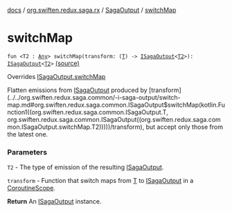 [docs](../../index.md) / [org.swiften.redux.saga.rx](../index.md) / [SagaOutput](index.md) / [switchMap](./switch-map.md)

# switchMap

`fun <T2 : `[`Any`](https://kotlinlang.org/api/latest/jvm/stdlib/kotlin/-any/index.html)`> switchMap(transform: (`[`T`](index.md#T)`) -> `[`ISagaOutput`](../../org.swiften.redux.saga.common/-i-saga-output/index.md)`<`[`T2`](switch-map.md#T2)`>): `[`ISagaOutput`](../../org.swiften.redux.saga.common/-i-saga-output/index.md)`<`[`T2`](switch-map.md#T2)`>` [(source)](https://github.com/protoman92/KotlinRedux/tree/master/common/common-rx-saga/src/main/kotlin/org/swiften/redux/saga/rx/SagaOutput.kt#L75)

Overrides [ISagaOutput.switchMap](../../org.swiften.redux.saga.common/-i-saga-output/switch-map.md)

Flatten emissions from [ISagaOutput](../../org.swiften.redux.saga.common/-i-saga-output/index.md) produced by [transform](../../org.swiften.redux.saga.common/-i-saga-output/switch-map.md#org.swiften.redux.saga.common.ISagaOutput$switchMap(kotlin.Function1((org.swiften.redux.saga.common.ISagaOutput.T, org.swiften.redux.saga.common.ISagaOutput((org.swiften.redux.saga.common.ISagaOutput.switchMap.T2)))))/transform), but accept only those from
the latest one.

### Parameters

`T2` - The type of emission of the resulting [ISagaOutput](../../org.swiften.redux.saga.common/-i-saga-output/index.md).

`transform` - Function that switch maps from [T](../../org.swiften.redux.saga.common/-i-saga-output/index.md#T) to [ISagaOutput](../../org.swiften.redux.saga.common/-i-saga-output/index.md) in a [CoroutineScope](#).

**Return**
An [ISagaOutput](../../org.swiften.redux.saga.common/-i-saga-output/index.md) instance.

